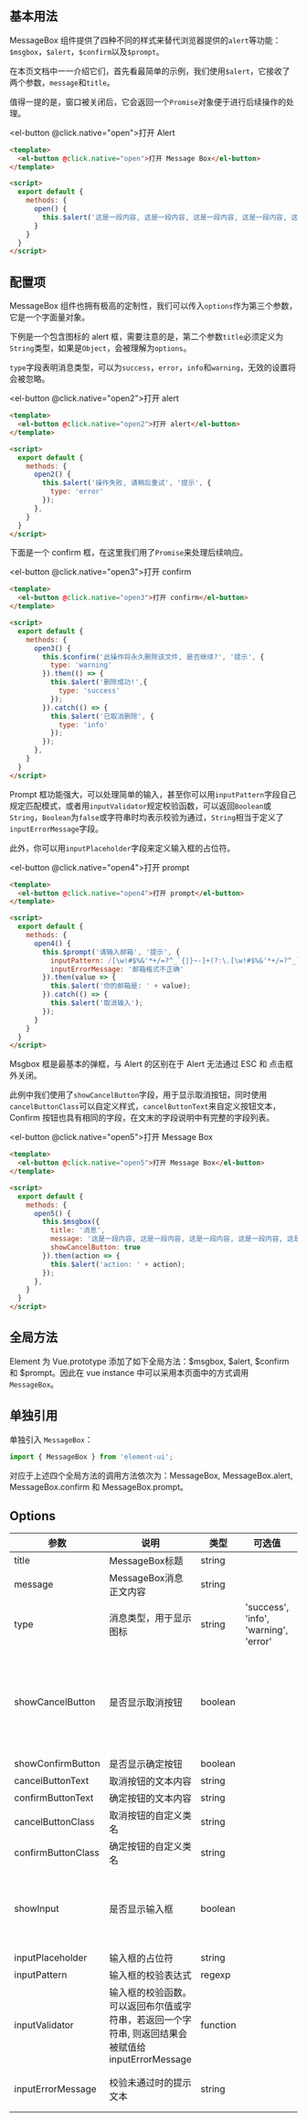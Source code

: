 <script>
  export default {
    methods: {
      open() {
        this.$alert('这是一段内容, 这是一段内容, 这是一段内容, 这是一段内容, 这是一段内容', '消息');
      },

      open2() {
        this.$alert('操作失败, 请稍后重试', '提示', {
          type: 'error'
        });
      },

      open3() {
        this.$confirm('此操作将永久删除该文件, 是否继续?', '提示', {
          type: 'warning'
        }).then(() => {
          this.$msgbox({
            message: '删除成功!',
            type: 'success'
          });
        }).catch(() => {
          this.$msgbox({
            message: '已取消删除',
            type: 'info'
          });          
        });
      },

      open4() {
        this.$prompt('请输入邮箱', '提示', {
          inputPattern: /[\w!#$%&'*+/=?^_`{|}~-]+(?:\.[\w!#$%&'*+/=?^_`{|}~-]+)*@(?:[\w](?:[\w-]*[\w])?\.)+[\w](?:[\w-]*[\w])?/,
          inputErrorMessage: '邮箱格式不正确'
        }).then(({ value, action }) => {
          console.log('action: ', action);
          this.$msgbox('', '你的邮箱是: ' + value);
        }).catch(() => {
          this.$msgbox('', '取消输入');       
        });
      },


      open5() {
        this.$msgbox({
          title: '消息',
          message: '这是一段内容, 这是一段内容, 这是一段内容, 这是一段内容, 这是一段内容, 这是一段内容, 这是一段内容',
          showCancelButton: true
        }).then(action => {
          this.$msgbox('', 'action: ' + action);
        });
      }

    }
  };
</script>

## 基本用法

MessageBox 组件提供了四种不同的样式来替代浏览器提供的`alert`等功能：`$msgbox`，`$alert`，`$confirm`以及`$prompt`。

在本页文档中一一介绍它们，首先看最简单的示例，我们使用`$alert`，它接收了两个参数，`message`和`title`。

值得一提的是，窗口被关闭后，它会返回一个`Promise`对象便于进行后续操作的处理。

<el-button @click.native="open">打开 Alert</el-button>

```html
<template>
  <el-button @click.native="open">打开 Message Box</el-button>
</template>

<script>
  export default {
    methods: {
      open() {
        this.$alert('这是一段内容, 这是一段内容, 这是一段内容, 这是一段内容, 这是一段内容', '消息');
      }
    }
  }
</script>
```

## 配置项

MessageBox 组件也拥有极高的定制性，我们可以传入`options`作为第三个参数，它是一个字面量对象。

下例是一个包含图标的 alert 框，需要注意的是，第二个参数`title`必须定义为`String`类型，如果是`Object`，会被理解为`options`。

`type`字段表明消息类型，可以为`success`，`error`，`info`和`warning`，无效的设置将会被忽略。

<el-button @click.native="open2">打开 alert</el-button>

```html
<template>
  <el-button @click.native="open2">打开 alert</el-button>
</template>

<script>
  export default {
    methods: {
      open2() {
        this.$alert('操作失败, 请稍后重试', '提示', {
          type: 'error'
        });
      },
    }
  }
</script>
```

下面是一个 confirm 框，在这里我们用了`Promise`来处理后续响应。

<el-button @click.native="open3">打开 confirm</el-button>

```html
<template>
  <el-button @click.native="open3">打开 confirm</el-button>
</template>

<script>
  export default {
    methods: {
      open3() {
        this.$confirm('此操作将永久删除该文件, 是否继续?', '提示', {
          type: 'warning'
        }).then(() => {
          this.$alert('删除成功!',{
            type: 'success'
          });
        }).catch(() => {
          this.$alert('已取消删除', {
            type: 'info'
          });          
        });
      },
    }
  }
</script>
```

Prompt 框功能强大，可以处理简单的输入，甚至你可以用`inputPattern`字段自己规定匹配模式，或者用`inputValidator`规定校验函数，可以返回`Boolean`或`String`，`Boolean`为`false`或字符串时均表示校验为通过，`String`相当于定义了`inputErrorMessage`字段。

此外，你可以用`inputPlaceholder`字段来定义输入框的占位符。

<el-button @click.native="open4">打开 prompt</el-button>

```html
<template>
  <el-button @click.native="open4">打开 prompt</el-button>
</template>

<script>
  export default {
    methods: {
      open4() {
        this.$prompt('请输入邮箱', '提示', {
          inputPattern: /[\w!#$%&'*+/=?^_`{|}~-]+(?:\.[\w!#$%&'*+/=?^_`{|}~-]+)*@(?:[\w](?:[\w-]*[\w])?\.)+[\w](?:[\w-]*[\w])?/,
          inputErrorMessage: '邮箱格式不正确'
        }).then(value => {
          this.$alert('你的邮箱是: ' + value);
        }).catch(() => {
          this.$alert('取消输入');       
        });
      }
    }
  }
</script>
```

Msgbox 框是最基本的弹框，与 Alert 的区别在于 Alert 无法通过 ESC 和 点击框外关闭。

此例中我们使用了`showCancelButton`字段，用于显示取消按钮，同时使用`cancelButtonClass`可以自定义样式，`cancelButtonText`来自定义按钮文本，Confirm 按钮也具有相同的字段，在文末的字段说明中有完整的字段列表。

<el-button @click.native="open5">打开 Message Box</el-button>

```html
<template>
  <el-button @click.native="open5">打开 Message Box</el-button>
</template>

<script>
  export default {
    methods: {
      open5() {
        this.$msgbox({
          title: '消息',
          message: '这是一段内容, 这是一段内容, 这是一段内容, 这是一段内容, 这是一段内容, 这是一段内容, 这是一段内容',
          showCancelButton: true
        }).then(action => {
          this.$alert('action: ' + action);
        });
      },
    }
  }
</script>
```

## 全局方法

Element 为 Vue.prototype 添加了如下全局方法：$msgbox, $alert, $confirm 和 $prompt。因此在 vue instance 中可以采用本页面中的方式调用 `MessageBox`。

## 单独引用

单独引入 `MessageBox`：

```javascript
import { MessageBox } from 'element-ui';
```

对应于上述四个全局方法的调用方法依次为：MessageBox, MessageBox.alert, MessageBox.confirm 和 MessageBox.prompt。

## Options

| 参数      | 说明          | 类型      | 可选值                           | 默认值  |
|---------- |-------------- |---------- |--------------------------------  |-------- |
| title | MessageBox标题 | string | | |
| message | MessageBox消息正文内容 | string | | |
| type | 消息类型，用于显示图标 | string | 'success', 'info', 'warning', 'error' | |
| showCancelButton | 是否显示取消按钮 | boolean | | false（以 confirm 和 prompt 方式调用时为 true） |
| showConfirmButton | 是否显示确定按钮 | boolean | | true |
| cancelButtonText | 取消按钮的文本内容 | string | | '取消' |
| confirmButtonText | 确定按钮的文本内容 | string | | '确定' |
| cancelButtonClass | 取消按钮的自定义类名 | string | | |
| confirmButtonClass | 确定按钮的自定义类名 | string | | |
| showInput | 是否显示输入框 | boolean | | false（以 prompt 方式调用时为 true）|
| inputPlaceholder | 输入框的占位符 | string | | |
| inputPattern | 输入框的校验表达式 | regexp | | |
| inputValidator | 输入框的校验函数。可以返回布尔值或字符串，若返回一个字符串, 则返回结果会被赋值给 inputErrorMessage | function | | |
| inputErrorMessage | 校验未通过时的提示文本 | string | | '输入的数据不合法!' |
